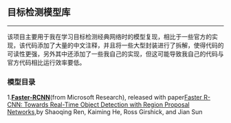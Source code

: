 ## 目标检测模型库
---

该项目主要用于我在学习目标检测经典网络时的模型复现，相比于一些官方的实现，该代码添加了大量的中文注释，并且将一些大型封装进行了拆解，使得代码的可读性更强，另外其中还添加了一些我自己的实现，但这可能导致我自己的代码与官方代码相比运行效率要低。

### 模型目录
1.**[Faster-RCNN](./Faster-RCNN)**(from Microsoft Research), released with paper[Faster R-CNN: Towards Real-Time Object Detection with Region Proposal Networks](https://arxiv.org/pdf/1506.01497.pdf),by Shaoqing Ren, Kaiming He, Ross Girshick, and Jian Sun

